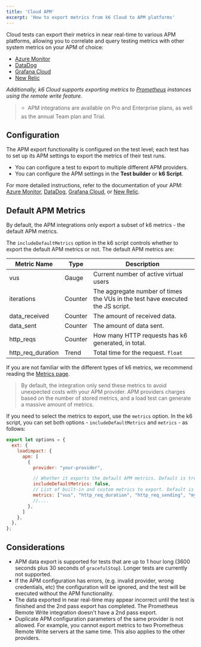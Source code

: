 ```yaml
---
title: 'Cloud APM'
excerpt: 'How to export metrics from k6 Cloud to APM platforms'
---
```


Cloud tests can export their metrics in near real-time to various APM platforms, allowing you to correlate and query testing metrics with other system metrics on your APM of choice:

<Glossary>

- [Azure Monitor](/cloud/integrations/cloud-apm/azure-monitor)
- [DataDog](/cloud/integrations/cloud-apm/datadog)
- [Grafana Cloud](/cloud/integrations/cloud-apm/grafana-cloud)
- [New Relic](/cloud/integrations/cloud-apm/new-relic)

</Glossary>


_Additionally, k6 Cloud supports exporting metrics to [Prometheus](/cloud/integrations/prometheus-remote-write/) instances using the remote write feature._ 


> ⭐️ &nbsp;APM integrations are available on Pro and Enterprise plans, as well as the annual Team plan and Trial.

## Configuration

The APM export functionality is configured on the test level; each test has to set up its APM settings to export the metrics of their test runs. 

- You can configure a test to export to multiple different APM providers.
- You can configure the APM settings in the **Test builder** or **k6 Script**.

For more detailed instructions, refer to the documentation of your APM: [Azure Monitor](/cloud/integrations/cloud-apm/azure-monitor), [DataDog](/cloud/integrations/cloud-apm/datadog), [Grafana Cloud](/cloud/integrations/cloud-apm/grafana-cloud), or [New Relic](/cloud/integrations/cloud-apm/new-relic).


## Default APM Metrics

By default, the APM integrations only export a subset of k6 metrics - the default APM metrics. 

The `includeDefaultMetrics` option in the k6 script controls whether to export the default APM metrics or not. The default APM metrics are:

| Metric Name          | Type    | Description                                                                                                                                                                                                     |
| -------------------- | ------- | --------------------------------------------------------------------------------------------------------------------------------------------------------------------------------------------------------------- |
| vus                | Gauge   | Current number of active virtual users                                       |
| iterations         | Counter | The aggregate number of times the VUs in the test have executed the JS script. |
| data_received      | Counter | The amount of received data.                                                                   |
| data_sent          | Counter | The amount of data sent.                                                                       |
| http_reqs                | Counter | How many HTTP requests has k6 generated, in total.                 |
| http_req_duration        | Trend   | Total time for the request.  `float` |


If you are not familiar with the different types of k6 metrics, we recommend reading the [Metrics page](/using-k6/metrics/).

> By default, the integration only send these metrics to avoid unexpected costs with your APM provider. APM providers charges based on the number of stored metrics, and a load test can generate a massive amount of metrics. 

If you need to select the metrics to export, use the `metrics` option.  In the k6 script, you can set both options - `includeDefaultMetrics` and `metrics` - as follows:

```javascript
export let options = {
  ext: {
    loadimpact: {
      apm: [
        {
          provider: "your-provider",

          // Whether it exports the default APM metrics. Default is true.
          includeDefaultMetrics: false,
          // List of built-in and custom metrics to export. Default is empty.
          metrics: ["vus", "http_req_duration", "http_req_sending", "my_rate", "my_gauge", ...],
          //....
        },
      ]
    },
  },
};
```

## Considerations

- APM data export is supported for tests that are up to 1 hour long (3600 seconds plus 30 seconds of `gracefulStop`). Longer tests are currently not supported.
- If the APM configuration has errors, (e.g. invalid provider, wrong credentials, etc) the configuration will be ignored, and the test will be executed without the APM functionality.
- The data exported in near real-time may appear incorrect until the test is finished and the 2nd pass export has completed. The Prometheus Remote Write integration doesn't have a 2nd pass export.
- Duplicate APM configuration parameters of the same provider is not allowed. For example, you cannot export metrics to two Prometheus Remote Write servers at the same time. This also applies to the other providers.

